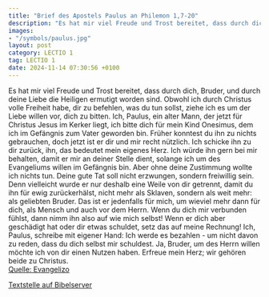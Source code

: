```yaml
---
title: "Brief des Apostels Paulus an Philemon 1,7-20"
description: "Es hat mir viel Freude und Trost bereitet, dass durch dich, Bruder, und durch deine Liebe die Heiligen ermutigt worden sind. Obwohl ich durch Christus volle Freiheit habe, dir zu befehlen, was du tun sollst, ziehe ich es um der Liebe willen vor, dich zu bitten. Ich, Paulus, ein a...."
images:
- "/symbols/paulus.jpg"
layout: post
category: LECTIO 1
tag: LECTIO 1
date: 2024-11-14 07:30:56 +0100
---
```

Es hat mir viel Freude und Trost bereitet, dass durch dich, Bruder, und durch deine Liebe die Heiligen ermutigt worden sind.
Obwohl ich durch Christus volle Freiheit habe, dir zu befehlen, was du tun sollst,
ziehe ich es um der Liebe willen vor, dich zu bitten. Ich, Paulus, ein alter Mann, der jetzt für Christus Jesus im Kerker liegt,
ich bitte dich für mein Kind Onesimus, dem ich im Gefängnis zum Vater geworden bin.<!--more-->
Früher konntest du ihn zu nichts gebrauchen, doch jetzt ist er dir und mir recht nützlich.
Ich schicke ihn zu dir zurück, ihn, das bedeutet mein eigenes Herz.
Ich würde ihn gern bei mir behalten, damit er mir an deiner Stelle dient, solange ich um des Evangeliums willen im Gefängnis bin.
Aber ohne deine Zustimmung wollte ich nichts tun. Deine gute Tat soll nicht erzwungen, sondern freiwillig sein.
Denn vielleicht wurde er nur deshalb eine Weile von dir getrennt, damit du ihn für ewig zurückerhälst,
nicht mehr als Sklaven, sondern als weit mehr: als geliebten Bruder. Das ist er jedenfalls für mich, um wieviel mehr dann für dich, als Mensch und auch vor dem Herrn.
Wenn du dich mir verbunden fühlst, dann nimm ihn also auf wie mich selbst!
Wenn er dich aber geschädigt hat oder dir etwas schuldet, setz das auf meine Rechnung!
Ich, Paulus, schreibe mit eigener Hand: Ich werde es bezahlen - um nicht davon zu reden, dass du dich selbst mir schuldest.
Ja, Bruder, um des Herrn willen möchte ich von dir einen Nutzen haben. Erfreue mein Herz; wir gehören beide zu Christus.<br>
[Quelle: Evangelizo](https://evangeliumtagfuertag.org/DE/gospel)

[Textstelle auf Bibelserver](https://www.bibleserver.com/EU/Philemon1,7-20)
